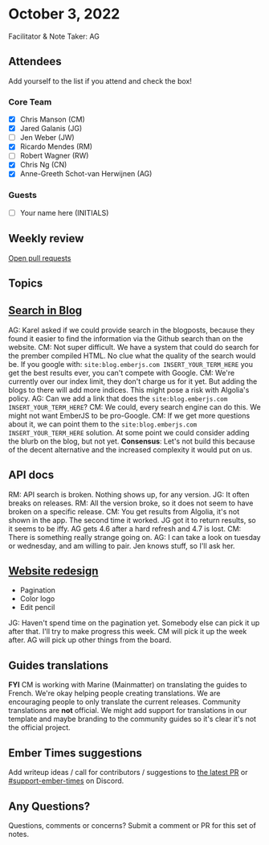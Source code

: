 # October 3, 2022

Facilitator & Note Taker: AG

## Attendees

Add yourself to the list if you attend and check the box!

### Core Team

- [x] Chris Manson (CM)
- [x] Jared Galanis (JG)
- [ ] Jen Weber (JW)
- [x] Ricardo Mendes (RM)
- [ ] Robert Wagner (RW)
- [x] Chris Ng (CN)
- [x] Anne-Greeth Schot-van Herwijnen (AG)

### Guests

- [ ] Your name here (INITIALS)

## Weekly review

[Open pull requests](https://help-wanted.emberjs.com/pull-requests)

## Topics

<!-- If you would like to add a topic to the agenda please add a suggestion to the PR using the following format: -->
<!-- ### Your topic (INITIALS, expected duration in minutes) -->

## [Search in Blog](https://discord.com/channels/480462759797063690/485450546887786506/1023921378048618566)

AG: Karel asked if we could provide search in the blogposts, because they found it easier to find the information via the Github search than on the website.
CM: Not super difficult. We have a system that could do search for the prember compiled HTML. No clue what the quality of the search would be. If you google with: `site:blog.emberjs.com INSERT_YOUR_TERM_HERE` you get the best results ever, you can't compete with Google.
CM: We're currently over our index limit, they don't charge us for it yet. But adding the blogs to there will add more indices. This might pose a risk with Algolia's policy. 
AG: Can we add a link that does the `site:blog.emberjs.com INSERT_YOUR_TERM_HERE`?
CM: We could, every search engine can do this. We might not want EmberJS to be pro-Google. 
CM: If we get more questions about it, we can point them to the `site:blog.emberjs.com INSERT_YOUR_TERM_HERE` solution. At some point we could consider adding the blurb on the blog, but not yet.
**Consensus**: Let's not build this because of the decent alternative and the increased complexity it would put on us.

## API docs
RM: API search is broken. Nothing shows up, for any version.
JG: It often breaks on releases.
RM: All the version broke, so it does not seem to have broken on a specific release.
CM: You get results from Algolia, it's not shown in the app. The second time it worked.
JG got it to return results, so it seems to be iffy.
AG gets 4.6 after a hard refresh and 4.7 is lost.
CM: There is something really strange going on.
AG: I can take a look on tuesday or wednesday, and am willing to pair. Jen knows stuff, so I'll ask her.

## [Website redesign](https://github.com/orgs/ember-learn/projects/70)
- Pagination
- Color logo
- Edit pencil

JG: Haven't spend time on the pagination yet. Somebody else can pick it up after that. I'll try to make progress this week. CM will pick it up the week after.
AG will pick up other things from the board.

## Guides translations
**FYI** CM is working with Marine (Mainmatter) on translating the guides to French. We're okay helping people creating translations. We are encouraging people to only translate the current releases. Community translations are **not** official. We might add support for translations in our template and maybe branding to the community guides so it's clear it's not the official project.


## Ember Times suggestions

Add writeup ideas / call for contributors / suggestions to [the latest PR](https://github.com/ember-learn/ember-blog/pulls?q=is%3Aopen+is%3Apr+label%3A%22%F0%9F%97%9E+embertimes%22%20or%20#support-ember-times) or [#support-ember-times](https://discordapp.com/channels/480462759797063690/485450546887786506) on Discord.

## Any Questions?

Questions, comments or concerns? Submit a comment or PR for this set of notes.
